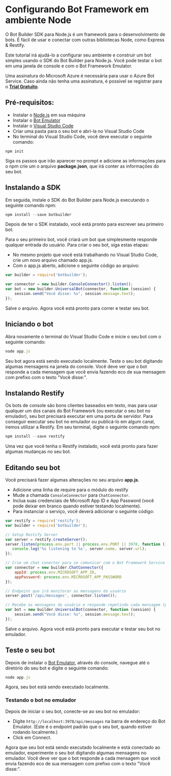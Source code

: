 # Configurando Bot Framework em ambiente Node

O Bot Builder SDK para Node.js é um framework para o desenvolvimento de bots. É fácil de usar e conectar com outras bibliotecas Node, como Express & Restify.

Este tutorial irá ajudá-lo a configurar seu ambiente e construir um bot simples usando o SDK do Bot Builder para Node.js. Você pode testar o bot em uma janela de console e com o Bot Framework Emulator.

Uma assinatura do Microsoft Azure é necessária para usar o Azure Bot Service. Caso ainda não tenha uma assinatura, é possível se registrar para o [**Trial Gratuito**](https://azure.microsoft.com/pt-br/free/).

## Pré-requisitos:
* Instalar o [Node.js](https://nodejs.org/) em sua máquina
* Instalar o [Bot Emulator](http://emulator.botframework.com/)
* Instalar o [Visual Studio Code](http://code.visualstudio.com)
* Criar uma pasta para o seu bot e abri-la no Visual Studio Code
* No terminal do Visual Studio Code, você deve executar o seguinte comando:
```javascript=
npm init
```

Siga os passos que irão aparecer no prompt e adicione as informações para o npm crie um o  arquivo **package.json**, que irá conter as informações do seu bot.

## Instalando a SDK
Em seguida, instale o SDK do Bot Builder para Node.js executando o seguinte comando npm:
```javascript
npm install --save botbuilder
```

Depois de ter o SDK instalado, você está pronto para escrever seu primeiro bot.

Para o seu primeiro bot, você criará um bot que simplesmente responde qualquer entrada do usuário. Para criar o seu bot, siga estas etapas:

* No mesmo projeto que você está trabalhando no Visual Studio Code, crie um novo arquivo chamado app.js.
* Com o app.js aberto, adicione o seguinte código ao arquivo:

```javascript
var builder = require('botbuilder');

var connector = new builder.ConsoleConnector().listen();
var bot = new builder.UniversalBot(connector, function (session) {
    session.send("Você disse: %s", session.message.text);
});
```

Salve o arquivo. Agora você está pronto para correr e testar seu bot.

## Iniciando o bot
Abra novamente o terminal do Visual Studio Code e inicie o seu bot com o seguinte comando:

```javascript
node app.js
```

Seu bot agora está sendo executado localmente. Teste o seu bot digitando algumas mensagens na janela do console. Você deve ver que o bot responde a cada mensagem que você envia fazendo eco de sua mensagem com prefixo com o texto "Você disse:".

## Instalando Restify
Os bots de console são bons clientes baseados em texto, mas para usar qualquer um dos canais do Bot Framework (ou executar o seu bot no emulador), seu bot precisará executar em uma porta de servidor. Para conseguir executar seu bot no emulador ou publicá-lo em algum canal, iremos utilizar a Restify. Em seu terminal, digite o seguinte comando npm:

```javascript
npm install --save restify
```

Uma vez que você tenha o Restify instalado, você está pronto para fazer algumas mudanças no seu bot.

## Editando seu bot
Você precisará fazer algumas alterações no seu arquivo **app.js**.

* Adicione uma linha de require para o módulo do restify
* Mude a chamada ```ConsoleConnector``` para ```ChatConnector```.
* Inclua suas credenciais de Microsoft App ID e App Password (você pode deixar em branco quando estiver testando localmente).
* Para instanciar o serviço, você deverá adicionar o seguinte código:

```javascript
var restify = require('restify');
var builder = require('botbuilder');

// Setup Restify Server
var server = restify.createServer();
server.listen(process.env.port || process.env.PORT || 3978, function () {
   console.log('%s listening to %s', server.name, server.url); 
});

// Crie um chat conector para se comunicar com o Bot Framework Service
var connector = new builder.ChatConnector({
    appId: process.env.MICROSOFT_APP_ID,
    appPassword: process.env.MICROSOFT_APP_PASSWORD
});

// Endpoint que irá monitorar as mensagens do usuário
server.post('/api/messages', connector.listen());

// Recebe as mensagens do usuário e responde repetindo cada mensagem (prefixado com 'Você disse:')
var bot = new builder.UniversalBot(connector, function (session) {
    session.send("Você disse: %s", session.message.text);
});
```

Salve o arquivo. Agora você está pronto para executar e testar seu bot no emulador.

## Teste o seu bot
Depois de instalar o [Bot Emulator](https://docs.microsoft.com/pt-BR/bot-framework/bot-service-debug-emulator), através do console, navegue até o diretório do seu bot e digite o seguinte comando:

```javascript
node app.js
```

Agora, seu bot está sendo executado localmente.

### Testando o bot no emulador
Depois de iniciar o seu bot, conecte-se ao seu bot no emulador:

* Digite ```http://localhost:3978/api/messages``` na barra de endereço do Bot Emulator. (Este é o endpoint padrão que o seu bot, quando estiver rodando localmente.)
* Click em Connect.


Agora que seu bot está sendo executado localmente e está conectado ao emulador, experimente o seu bot digitando algumas mensagens no emulador. Você deve ver que o bot responde a cada mensagem que você envia fazendo eco de sua mensagem com prefixo com o texto "Você disse:".

